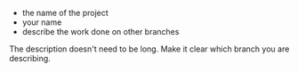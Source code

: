 - the name of the project
- your name
- describe the work done on other branches

The description doesn't need to be long. Make it clear which branch you are describing. 

